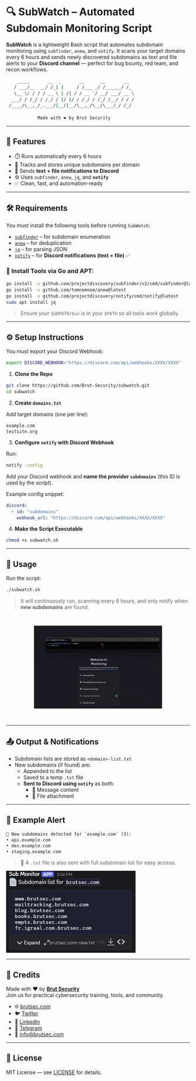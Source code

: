 # 🔍 SubWatch – Automated Subdomain Monitoring Script

**SubWatch** is a lightweight Bash script that automates subdomain monitoring using `subfinder`, `anew`, and `notify`. It scans your target domains every 6 hours and sends newly discovered subdomains as text and file alerts to your **Discord channel** — perfect for bug bounty, red team, and recon workflows.

```bash
    _____       __  _       __      __       __
   / ___/__  __/ /_| |     / /___ _/ /______/ /_
   \__ \/ / / / __ \ | /| / / __ `/ __/ ___/ __ \
  ___/ / /_/ / /_/ / |/ |/ / /_/ / /_/ /__/ / / /
 /____/\__,_/_.___/|__/|__/\__,_/\__/\___/_/ /_/

            Made with ❤️ by Brut Security
```
---

## 📌 Features

- ⏱️ Runs automatically every 6 hours
- 🧠 Tracks and stores unique subdomains per domain
- 📨 Sends **text + file notifications to Discord**
- ⚙️ Uses `subfinder`, `anew`, `jq`, and **`notify`**
- ✅ Clean, fast, and automation-ready

---

## 🛠 Requirements

You must install the following tools before running `SubWatch`:

- [`subfinder`](https://github.com/projectdiscovery/subfinder) – for subdomain enumeration  
- [`anew`](https://github.com/tomnomnom/anew) – for deduplication  
- [`jq`](https://stedolan.github.io/jq/) – for parsing JSON  
- [`notify`](https://github.com/projectdiscovery/notify) – for **Discord notifications (text + file)** ✅

### 🔧 Install Tools via Go and APT:

```bash
go install -v github.com/projectdiscovery/subfinder/v2/cmd/subfinder@latest
go install -v github.com/tomnomnom/anew@latest
go install -v github.com/projectdiscovery/notify/cmd/notify@latest
sudo apt install jq
```

> Ensure your `$GOPATH/bin` is in your `$PATH` so all tools work globally.

---

## ⚙️ Setup Instructions

You must export your Discord Webhook:

```bash
export DISCORD_WEBHOOK="https://discord.com/api/webhooks/XXXX/XXXX"
```


1. **Clone the Repo**

```bash
git clone https://github.com/Brut-Security/subwatch.git
cd subwatch
```

2. **Create `domains.txt`**

Add target domains (one per line):

```
example.com
testsite.org
```

3. **Configure `notify` with Discord Webhook**

Run:

```bash
notify -config
```

Add your Discord webhook and **name the provider `subdomains`** (this ID is used by the script).

Example config snippet:

```yaml
discord:
  - id: "subdomains"
    webhook_url: "https://discord.com/api/webhooks/XXXX/XXXX"
```

4. **Make the Script Executable**

```bash
chmod +x subwatch.sh
```

---

## 🚀 Usage

Run the script:

```bash
./subwatch.sh
```

> It will continuously run, scanning every 6 hours, and only notify when **new subdomains** are found.

![Watch the video](poc.gif)

---

## 📤 Output & Notifications

- Subdomain lists are stored as `<domain>-list.txt`
- New subdomains (if found) are:
  - Appended to the list
  - Saved to a temp `.txt` file
  - **Sent to Discord using `notify`** as both:
    - 💬 Message content
    - 📎 File attachment

---

## 🧠 Example Alert

```
🚨 New subdomains detected for `example.com` (3):
• api.example.com
• dev.example.com
• staging.example.com
```

> 📎 A `.txt` file is also sent with full subdomain list for easy access.

![Watch the video](poc.png)

---

## 📣 Credits

Made with ❤️ by [**Brut Security**](https://brutsec.com)  
Join us for practical cybersecurity training, tools, and community.

- 🌐 [brutsec.com](https://brutsec.com)  
- 🐦 [Twitter](https://x.com/brutsecurity)  
- 💼 [LinkedIn](https://www.linkedin.com/company/brutsec/)  
- 📱 [Telegram](https://t.me/BrutSecurity)  
- 📧 info@brutsec.com

---

## 📄 License

MIT License — see [LICENSE](LICENSE) for details.  
